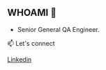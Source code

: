## WHOAMI 👋

* Senior General QA Engineer. 


📫 Let's connect


[Linkedin](https://www.linkedin.com/in/oleksandr-kalyna/)

